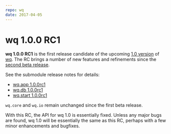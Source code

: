 ```yaml
---
repo: wq
date: 2017-04-05
---
```


# wq 1.0.0 RC1

**wq 1.0.0 RC1** is the first release candidate of the upcoming [1.0 version](https://github.com/wq/wq/issues/22) of [wq](https://wq.io).  The RC brings a number of new features and refinements since the [second beta release](./wq-1.0.0b2.md).

See the submodule release notes for details:
- [wq.app 1.0.0rc1](./wq.app-1.0.0rc1.md)
- [wq.db 1.0.0rc1](./wq.db-1.0.0rc1.md)
- [wq.start 1.0.0rc1](./wq.start-1.0.0rc1.md)

`wq.core` and `wq.io` remain unchanged since the first beta release.

With this RC, the API for wq 1.0 is essentially fixed.  Unless any major bugs are found, wq 1.0 will be essentially the same as this RC, perhaps with a few minor enhancements and bugfixes.